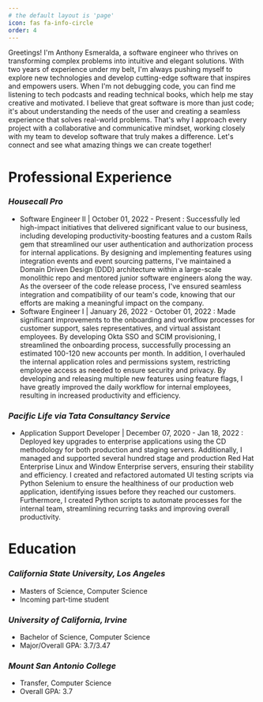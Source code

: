 ```yaml
---
# the default layout is 'page'
icon: fas fa-info-circle
order: 4
---
```

 Greetings! I'm Anthony Esmeralda, a software engineer who thrives on transforming complex problems into intuitive and elegant solutions. With two years of experience under my belt, I'm always pushing myself to explore new technologies and develop cutting-edge software that inspires and empowers users. When I'm not debugging code, you can find me listening to tech podcasts and reading technical books, which help me stay creative and motivated. I believe that great software is more than just code; it's about understanding the needs of the user and creating a seamless experience that solves real-world problems. That's why I approach every project with a collaborative and communicative mindset, working closely with my team to develop software that truly makes a difference. Let's connect and see what amazing things we can create together!

# Professional Experience
### <i>Housecall Pro</i>
- Software Engineer II | October 01, 2022 - Present
  : Successfully led high-impact initiatives that delivered significant value to our business, including developing productivity-boosting features and a custom Rails gem that streamlined our user authentication and authorization process for internal applications. By designing and implementing features using integration events and event sourcing patterns, I've maintained a Domain Driven Design (DDD) architecture within a large-scale monolithic repo and mentored junior software engineers along the way. As the overseer of the code release process, I've ensured seamless integration and compatibility of our team's code, knowing that our efforts are making a meaningful impact on the company.
- Software Engineer I | January 26, 2022 - October 01, 2022
  : Made significant improvements to the onboarding and workflow processes for customer support, sales representatives, and virtual assistant employees. By developing Okta SSO and SCIM provisioning, I streamlined the onboarding process, successfully processing an estimated 100-120 new accounts per month. In addition, I overhauled the internal application roles and permissions system, restricting employee access as needed to ensure security and privacy. By developing and releasing multiple new features using feature flags, I have greatly improved the daily workflow for internal employees, resulting in increased productivity and efficiency.

### <i>Pacific Life via Tata Consultancy Service</i>
- Application Support Developer | December 07, 2020 - Jan 18, 2022
  : Deployed key upgrades to enterprise applications using the CD methodology for both production and staging servers. Additionally, I managed and supported several hundred stage and production Red Hat Enterprise Linux and Window Enterprise servers, ensuring their stability and efficiency. I created and refactored automated UI testing scripts via Python Selenium to ensure the healthiness of our production web application, identifying issues before they reached our customers. Furthermore, I created Python scripts to automate processes for the internal team, streamlining recurring tasks and improving overall productivity.

# Education
### <i>California State University, Los Angeles</i>
- Masters of Science, Computer Science 
- Incoming part-time student

### <i>University of California, Irvine</i>
- Bachelor of Science, Computer Science
- Major/Overall GPA: 3.7/3.47 

### <i>Mount San Antonio College</i>
- Transfer, Computer Science 
- Overall GPA: 3.7